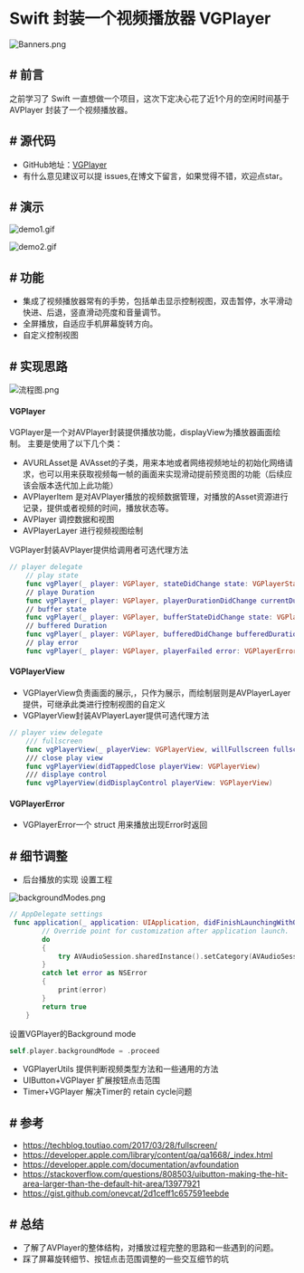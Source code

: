 # Swift 封装一个视频播放器 VGPlayer

![Banners.png](http://upload-images.jianshu.io/upload_images/3672149-555ba04e6c5a5e30.png?imageMogr2/auto-orient/strip%7CimageView2/2/w/1240)

## \# 前言
之前学习了 Swift 一直想做一个项目，这次下定决心花了近1个月的空闲时间基于 AVPlayer 封装了一个视频播放器。
## \# 源代码
- GitHub地址：[VGPlayer](https://github.com/VeinGuo/VGPlayer)
- 有什么意见建议可以提 issues,在博文下留言，如果觉得不错，欢迎点star。

## \# 演示

![demo1.gif](http://upload-images.jianshu.io/upload_images/3672149-8d4002b808f1637d.gif?imageMogr2/auto-orient/strip)


![demo2.gif](http://upload-images.jianshu.io/upload_images/3672149-d7eb8ea47b03b5e4.gif?imageMogr2/auto-orient/strip)

<!-- more -->

## \# 功能
- 集成了视频播放器常有的手势，包括单击显示控制视图，双击暂停，水平滑动快进、后退，竖直滑动亮度和音量调节。
- 全屏播放，自适应手机屏幕旋转方向。
- 自定义控制视图

## \# 实现思路

![流程图.png](http://upload-images.jianshu.io/upload_images/3672149-97c3599a629ed811.png?imageMogr2/auto-orient/strip%7CimageView2/2/w/1240)

#### VGPlayer
VGPlayer是一个对AVPlayer封装提供播放功能，displayView为播放器画面绘制。
主要是使用了以下几个类：
- AVURLAsset是 AVAsset的子类，用来本地或者网络视频地址的初始化网络请求，也可以用来获取视频每一帧的画面来实现滑动提前预览图的功能（后续应该会版本迭代加上此功能）
- AVPlayerItem 是对AVPlayer播放的视频数据管理，对播放的Asset资源进行记录，提供或者视频的时间，播放状态等。
- AVPlayer 调控数据和视图
- AVPlayerLayer 进行视频视图绘制

VGPlayer封装AVPlayer提供给调用者可选代理方法

```Swift
// player delegate
    // play state
    func vgPlayer(_ player: VGPlayer, stateDidChange state: VGPlayerState)
    // playe Duration
    func vgPlayer(_ player: VGPlayer, playerDurationDidChange currentDuration: TimeInterval, totalDuration: TimeInterval)
    // buffer state
    func vgPlayer(_ player: VGPlayer, bufferStateDidChange state: VGPlayerBufferstate)
    // buffered Duration
    func vgPlayer(_ player: VGPlayer, bufferedDidChange bufferedDuration: TimeInterval, totalDuration: TimeInterval)
    // play error
    func vgPlayer(_ player: VGPlayer, playerFailed error: VGPlayerError)
```

#### VGPlayerView
- VGPlayerView负责画面的展示,，只作为展示，而绘制层则是AVPlayerLayer提供，可继承此类进行控制视图的自定义
- VGPlayerView封装AVPlayerLayer提供可选代理方法

```Swift
// player view delegate
    /// fullscreen
    func vgPlayerView(_ playerView: VGPlayerView, willFullscreen fullscreen: Bool)
    /// close play view
    func vgPlayerView(didTappedClose playerView: VGPlayerView)
    /// displaye control
    func vgPlayerView(didDisplayControl playerView: VGPlayerView)

```

#### VGPlayerError
- VGPlayerError一个 struct 用来播放出现Error时返回

## \# 细节调整
- 后台播放的实现
设置工程

![backgroundModes.png](http://upload-images.jianshu.io/upload_images/3672149-679c678013de6ce7.png?imageMogr2/auto-orient/strip%7CimageView2/2/w/1240)


```Swift
// AppDelegate settings
 func application(_ application: UIApplication, didFinishLaunchingWithOptions launchOptions: [UIApplicationLaunchOptionsKey: Any]?) -> Bool {
        // Override point for customization after application launch.
        do
        {
            try AVAudioSession.sharedInstance().setCategory(AVAudioSessionCategoryPlayback)
        }
        catch let error as NSError
        {
            print(error)
        }
        return true
    }
```
设置VGPlayer的Background mode
```swift
self.player.backgroundMode = .proceed
```

- VGPlayerUtils 提供判断视频类型方法和一些通用的方法
- UIButton+VGPlayer 扩展按钮点击范围
- Timer+VGPlayer 解决Timer的 retain cycle问题

## \# 参考
- https://techblog.toutiao.com/2017/03/28/fullscreen/
- https://developer.apple.com/library/content/qa/qa1668/_index.html
- https://developer.apple.com/documentation/avfoundation
- https://stackoverflow.com/questions/808503/uibutton-making-the-hit-area-larger-than-the-default-hit-area/13977921
- https://gist.github.com/onevcat/2d1ceff1c657591eebde

## \# 总结
- 了解了AVPlayer的整体结构，对播放过程完整的思路和一些遇到的问题。
- 踩了屏幕旋转细节、按钮点击范围调整的一些交互细节的坑

